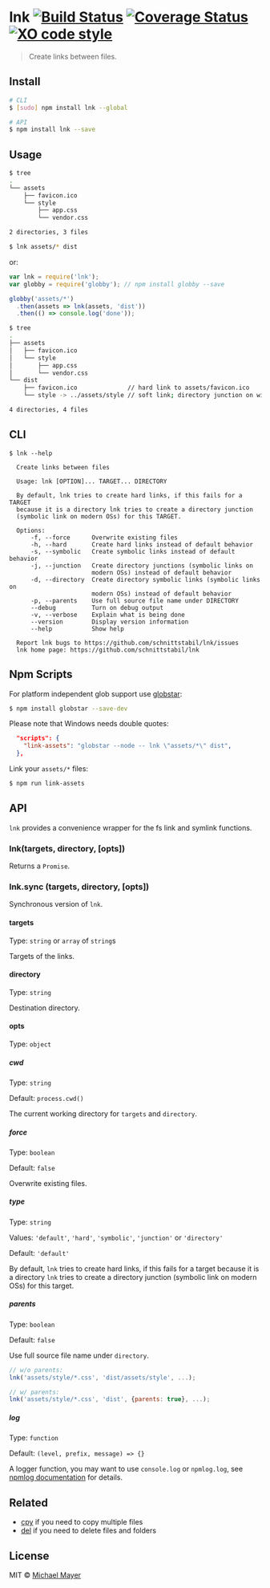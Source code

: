 # lnk [![Build Status](https://travis-ci.org/schnittstabil/lnk.svg?branch=master)](https://travis-ci.org/schnittstabil/lnk) [![Coverage Status](https://coveralls.io/repos/schnittstabil/lnk/badge.svg?branch=master)](https://coveralls.io/r/schnittstabil/lnk?branch=master) [![XO code style](https://img.shields.io/badge/code_style-XO-5ed9c7.svg)](https://github.com/sindresorhus/xo)

> Create links between files.

## Install

```sh
# CLI
$ [sudo] npm install lnk --global

# API
$ npm install lnk --save
```

## Usage

```sh
$ tree
.
└── assets
    ├── favicon.ico
    └── style
        ├── app.css
        └── vendor.css

2 directories, 3 files
```

```sh
$ lnk assets/* dist
```
or:
```js
var lnk = require('lnk');
var globby = require('globby'); // npm install globby --save

globby('assets/*')
  .then(assets => lnk(assets, 'dist'))
  .then(() => console.log('done'));
```

```sh
$ tree
.
├── assets
│   ├── favicon.ico
│   └── style
│       ├── app.css
│       └── vendor.css
└── dist
    ├── favicon.ico              // hard link to assets/favicon.ico
    └── style -> ../assets/style // soft link; directory junction on windows

4 directories, 4 files
```

## CLI

```
$ lnk --help

  Create links between files

  Usage: lnk [OPTION]... TARGET... DIRECTORY

  By default, lnk tries to create hard links, if this fails for a TARGET
  because it is a directory lnk tries to create a directory junction
  (symbolic link on modern OSs) for this TARGET.

  Options:
      -f, --force      Overwrite existing files
      -h, --hard       Create hard links instead of default behavior
      -s, --symbolic   Create symbolic links instead of default behavior
      -j, --junction   Create directory junctions (symbolic links on
                       modern OSs) instead of default behavior
      -d, --directory  Create directory symbolic links (symbolic links on
                       modern OSs) instead of default behavior
      -p, --parents    Use full source file name under DIRECTORY
      --debug          Turn on debug output
      -v, --verbose    Explain what is being done
      --version        Display version information
      --help           Show help

  Report lnk bugs to https://github.com/schnittstabil/lnk/issues
  lnk home page: https://github.com/schnittstabil/lnk
```

## Npm Scripts

For platform independent glob support use [globstar](https://github.com/schnittstabil/globstar):

```sh
$ npm install globstar --save-dev
```

Please note that Windows needs double quotes:

```json
  "scripts": {
    "link-assets": "globstar --node -- lnk \"assets/*\" dist",
  },
```

Link your `assets/*` files:

```sh
$ npm run link-assets
```

## API

`lnk` provides a convenience wrapper for the fs link and symlink functions.

### lnk(targets, directory, [opts])

Returns a `Promise`.

### lnk.sync (targets, directory, [opts])

Synchronous version of `lnk`.

#### targets
Type: `string` or `array` of `string`s

Targets of the links.

#### directory
Type: `string`

Destination directory.

#### opts
Type: `object`

##### cwd
Type: `string`

Default: `process.cwd()`

The current working directory for `targets` and `directory`.

##### force
Type: `boolean`

Default: `false`

Overwrite existing files.

##### type
Type: `string`

Values: `'default'`, `'hard'`, `'symbolic'`, `'junction'` or `'directory'`

Default: `'default'`

By default, `lnk` tries to create hard links, if this fails for a target because
it is a directory `lnk` tries to create a directory junction (symbolic link on
modern OSs) for this target.

##### parents
Type: `boolean`

Default: `false`

Use full source file name under `directory`.

```js
// w/o parents:
lnk('assets/style/*.css', 'dist/assets/style', ...);

// w/ parents:
lnk('assets/style/*.css', 'dist', {parents: true}, ...);
```

##### log
Type: `function`

Default: `(level, prefix, message) => {}`

A logger function, you may want to use `console.log` or `npmlog.log`, see [npmlog documentation](https://github.com/npm/npmlog) for details.


## Related

* [cpy](https://github.com/sindresorhus/cpy) if you need to copy multiple files
* [del](https://github.com/sindresorhus/del) if you need to delete files and folders

## License

MIT © [Michael Mayer](http://schnittstabil.de)
